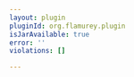 ```yaml
---
layout: plugin
pluginId: org.flamurey.plugin
isJarAvailable: true
error: ''
violations: []

---
```

